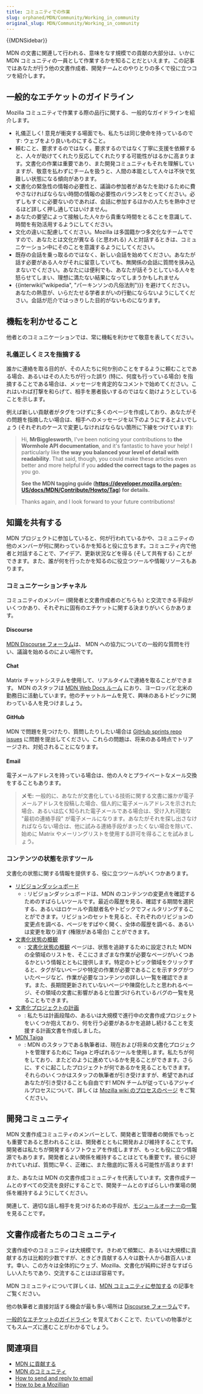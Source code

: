 ```yaml
---
title: コミュニティでの作業
slug: orphaned/MDN/Community/Working_in_community
original_slug: MDN/Community/Working_in_community
---
```


{{MDNSidebar}}

MDN の文書に関連して行われる、意味をなす規模での貢献の大部分は、いかに MDN コミュニティの一員として作業するかを知ることだといえます。この記事ではあなたが行う他の文書作成者、開発チームとのやりとりの多くで役に立つコツを紹介します。

## 一般的なエチケットのガイドライン

Mozilla コミュニティで作業する際の品行に関する、一般的なガイドラインを紹介します。

- 礼儀正しく! 意見が衝突する場面でも、私たちは同じ使命を持っているのです: ウェブをより良いものにすること。
- 頼むこと、要求するのではなく。要求するのではなく丁寧に支援を依頼すると、人々が助けてくれたり反応してくれたりする可能性がはるかに高まります。文書化の作業は重要であり、また開発コミュニティもそれを理解していますが、敬意を払わずにチームを扱うと、人間の本能として人々は不快で気難しい状態になる傾向があります。
- 文書化の緊急性の情報の必要性と、議論の参加者があなたを助けるために費やさなければならない時間の情報の必要性のバランスをとってください。必ずしもすぐに必要ないのであれば、会話に参加するほかの人たちを熱中させるほど詳しく押し通してはいけません。
- あなたの要望によって接触した人々から貴重な時間をとることを意識して、時間を有効活用するようにしてください。
- 文化の違いに配慮してください。Mozilla は多国籍かつ多文化なチームでですので、あなたとは文化が異なる (と思われる) 人と対話するときは、コミュニケーション中にそのことを意識するようにしてください。
- 既存の会話を乗っ取るのではなく、新しい会話を始めてください。あなたが話す必要がある人々がそれに留意していても、無関係の会話に質問を挟み込まないでください。あなたには便利でも、あなたが話そうとしている人々を怒らせてしまい、理想に満たない結果になってしまうかもしれません
- {{interwiki("wikipedia", "パーキンソンの凡俗法則")}} を避けてください。あなたの熱意が、いらだたせる学者まがいの行動にならないようにしてください。会話が厄介ではっきりした目的がないものになります。

## 機転を利かせること

他者とのコミュニケーションでは、常に機転を利かせて敬意を表してください。

### 礼儀正しくミスを指摘する

誰かに連絡を取る目的が、その人たちに何か別のことをするように頼むことである場合、あるいはその人たちが行った誤り (特に、何度も行っている場合) を指摘することである場合は、メッセージを肯定的なコメントで始めてください。これはいわば打撃を和らげて、相手を悪者扱いするのではなく助けようとしていることを示します。

例えば新しい貢献者がタグをつけずに多くのページを作成しており、あなたがその問題を指摘したい場合は、相手へのメッセージを以下のようにするとよいでしょう (それぞれのケースで変更しなければならない箇所に下線をつけています):

> Hi, **MrBigglesworth**, I've been noticing your contributions to **the Wormhole API documentation**, and it's fantastic to have your help! I particularly like **the way you balanced your level of detail with readability**. That said, though, you could make these articles even better and more helpful if you **added the correct tags to the pages** as you go.
>
> **See the MDN tagging guide (<https://developer.mozilla.org/en-US/docs/MDN/Contribute/Howto/Tag>) for details.**
>
> Thanks again, and I look forward to your future contributions!

## 知識を共有する

MDN プロジェクトに参加していると、何が行われているかや、コミュニティの他のメンバーが何に関わっているかを知ると役に立ちます。コミュニティ内で他者と対話することで、アイデア、更新状況などを得る (そして共有する) ことができます。また、誰が何を行ったかを知るのに役立つツールや情報リソースもあります。

### コミュニケーションチャネル

コミュニティのメンバー (開発者と文書作成者のどちらも) と交流できる手段がいくつかあり、それぞれに固有のエチケットに関する決まりがいくらかあります。

#### Discourse

[MDN Discourse フォーラム](https://discourse.mozilla.org/c/mdn)は、 MDN への協力についての一般的な質問を行い、議論を始めるのによい場所です。

#### Chat

Matrix チャットシステムを使用して、リアルタイムで連絡を取ることができます。 MDN のスタッフは [MDN Web Docs ルーム](https://chat.mozilla.org/#/room/#mdn:mozilla.org) におり、ヨーロッパと北米の勤務日に活動しています。他のチャットルームを見て、興味のあるトピックに関わっている人を見つけましょう。

#### GitHub

MDN で問題を見つけたり、質問したりしたい場合は [GitHub sprints repo issues](https://github.com/mdn/sprints/issues) に問題を提出してください。これらの問題は、将来のある時点でトリアージされ、対処されることになります。

#### Email

電子メールアドレスを持っている場合は、他の人々とプライベートなメール交換をすることもあります。

> **メモ:** 一般的に、あなたが文書化している技術に関する文書に誰かが電子メールアドレスを投稿した場合、個人的に電子メールアドレスを示された場合、あるいは広く知られた電子メールである場合は、受け入れ可能な "最初の連絡手段" が電子メールになります。あなたがそれを探し出さなければならない場合は、他に試みる連絡手段がまったくない場合を除いて、始めに Matrix やメーリングリストを使用する許可を得ることを試みましょう。

### コンテンツの状態を示すツール

文書化の状態に関する情報を提供する、役に立つツールがいくつかあります。

- [リビジョンダッシュボード](/dashboards/revisions)
  - : リビジョンダッシュボードは、MDN のコンテンツの変更点を確認するためのすばらしいツールです。最近の履歴を見る、確認する期間を選択する、あるいはロケールや貢献者名やトピックでフィルタリングすることができます。リビジョンのセットを見ると、それぞれのリビジョンの変更点を調べる、ページをすばやく開く、全体の履歴を調べる、あるいは変更を取り消す (権限がある場合) ことができます。
- [文書化状態の概観](/ja/docs/MDN/Doc_status/Overview)
  - : [文書化状態の概観](/ja/docs/MDN/Doc_status/Overview) ページは、状態を追跡するために設定された MDN の全領域のリストを、そこにさまざまな作業が必要なページがいくつあるかという情報とともに提供します。特定のトピック領域をクリックすると、タグがないページや特定の作業が必要であることを示すタグがついたページなど、作業が必要なコンテンツの詳しい一覧を確認できます。また、長期間更新されていないページや陳腐化したと思われるページ、その領域の文書に影響があると位置づけられているバグの一覧を見ることもできます。
- [文書化プロジェクトの計画](/ja/docs/MDN/Plans)
  - : 私たちは計画段階の、あるいは大規模で進行中の文書作成プロジェクトをいくつか抱えており、何を行う必要があるかを追跡し続けることを支援する計画文書を作成しました。
- [MDN Taiga](https://tree.taiga.io/project/viya-mdn-durable-team)
  - : MDN のスタッフである執筆者は、現在および将来の文書化プロジェクトを管理するために Taiga と呼ばれるツールを使用します。私たちが何をしており、またどのように進めているかを見ることができます。さらに、すぐに起こしたプロジェクトが何であるかを見ることもできます。それらのいくつかはスタッフの執筆者が引き受けますが、希望であればあなたが引き受けることも自由です! MDN チームが従っているアジャイルプロセスについて、詳しくは [Mozilla wiki のプロセスのページ](https://wiki.mozilla.org/Engagement/MDN_Durable_Team/Processes) をご覧ください。

## 開発コミュニティ

MDN 文書作成コミュニティのメンバーとして、開発者と管理者の関係でもっとも重要であると思われることは、開発者とともに開発および維持することです。開発者は私たちが開発するソフトウェアを作成しますが、もっとも役に立つ情報源でもあります。開発者とよい関係を維持することはとても重要です。彼らに好かれていれば、質問に早く、正確に、また徹底的に答える可能性が高まります!

また、あなたは MDN の文書作成コミュニティを代表しています。文書作成チームとのすべての交流を良好にすることで、開発チームとのすばらしい作業場の関係を維持するようにしてください。

関連して、適切な話し相手を見つけるための手段が、[モジュールオーナーの一覧](https://wiki.mozilla.org/Modules) を見ることです。

## 文書作成者たちのコミュニティ

文書作成やのコミュニティは大規模です。きわめて頻繁に、あるいは大規模に貢献する方は比較的少数ですが、ときどき貢献する人々は数十人から数百人います。幸い、この方々は全体的にウェブ、Mozilla、文書化が純粋に好きなすばらしい人たちであり、交流することはほぼ容易です。

MDN コミュニティについて詳しくは、[MDN コミュニティに参加する](/ja/docs/MDN/Community) の記事をご覧ください。

他の執筆者と直接対話する機会が最も多い場所は [Discourse フォーラム](https://discourse.mozilla.org/c/mdn)です。

[一般的なエチケットのガイドライン](#general_etiquette_guidelines) を覚えておくことで、たいていの物事がとてもスムーズに進むことがわかるでしょう。

## 関連項目

- [MDN に貢献する](/ja/docs/Project:MDN/Contributing)
- [MDN のコミュニティ](/ja/docs/Project:MDN/Contributing/Join_the_community)
- [How to send and reply to email](http://matt.might.net/articles/how-to-email/)
- [How to be a Mozillian](http://blog.gerv.net/2012/10/how-to-be-a-mozillia/)
